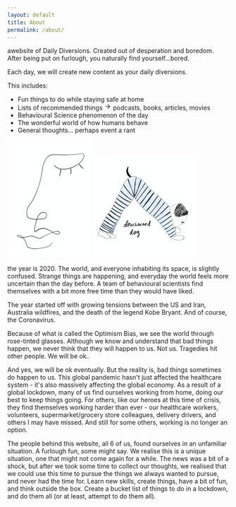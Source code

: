 ```yaml
---
layout: default
title: About
permalink: /about/
---
```


<article class ="about">
            <div class = "a1">
                <div class = "para1">
            <p class = "firstabout">
                <span class="firstcharacter firstcharacterabout">a</span>website of Daily Diversions.
                Created out of desperation and boredom. After being put on furlough, you naturally find yourself…bored.
            </p>
            <p class = "second">
                Each day, we will create new content as your daily diversions. 
            </p>
            <p>
                This includes:
            </p>
            <ul>
                <li>Fun things to do while staying safe at home</li>
                <li>Lists of recommended things <img class = "arrow" src="icons/arrow-right copy.svg" alt="Smiley face" height="16" width="16"> podcasts, books, articles, movies</li>
                <li>Behavioural Science phenomenon of the day</li>
                <li>The wonderful world of how humans behave</li>
                <li>General thoughts... perhaps event a rant</li>
            </ul>
        </div>
        <!-- close para1 -->
            <img class = "face" src="line-illustration.png" alt="Smiley face" height="265" width="193">
            <img class = "dog" src="downwarddog.png" alt="Smiley face" height="231" width="230"/>
            <div class = "para2">
            <p class = "firstabout">
                <span class="firstcharacter firstcharacterabout">t</span>he year is 2020. The world, and everyone inhabiting its space, is slightly confused. Strange things are happening, and everyday the world feels more uncertain than the day before. A team of behavioural scientists find themselves with a bit more free time than they would have liked.
            </p>
            <p>
                The year started off with growing tensions between the US and Iran, Australia wildfires, and the death of the legend Kobe Bryant. And of course, the Coronavirus.
            </p>
            <p>
                Because of what is called the <span class = "bold">Optimism Bias</span>, we see the world through rose-tinted glasses. Although we know and understand that bad things happen, we never think that they will happen to us. Not us. Tragedies hit other people. We will be ok..
            </p>
            <p>
                And yes, we will be ok eventually. But the reality is, bad things sometimes do happen to us. This global pandemic hasn't just affected the healthcare system - it's also massively affecting the global economy. As a result of a global lockdown, many of us find ourselves working from home, doing our best to keep things going. For others, like our heroes at this time of crisis, they find themselves working harder than ever - our healthcare workers, volunteers, supermarket/grocery store colleagues, delivery  drivers, and others I may have missed. And still for some others, working is no longer an option.
            </p>
            <p>
                The people behind this website, all 6 of us, found ourselves in an unfamiliar situation. A furlough fun, some might say. We realise this is a unique situation, one that might not come again for a while. The news was a bit of a shock, but after we took some time to collect our thoughts, we realised that we could use this time to pursue the things we always wanted to pursue, and never had the time for. Learn new skills, create things, have a bit of fun, and think outside the box. Create a bucket list of things to do in a lockdown, and do them all (or at least,  <span class = "italic">attempt</span> to do them all).
            </p>
        </div>
        <!-- close para2 -->
        </div>
        <!-- close a1 -->
    </article>